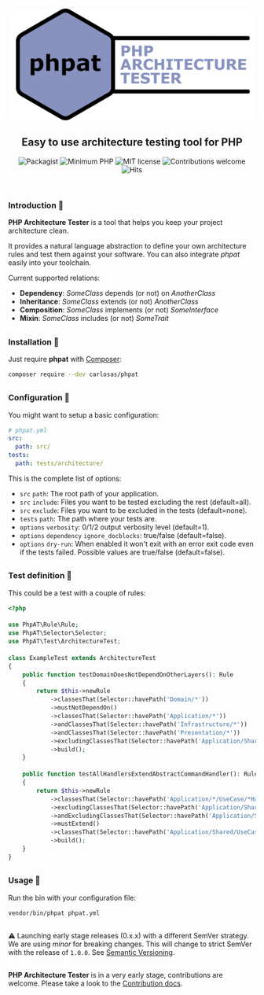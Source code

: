 <p align="center">
    <img width="500px" src="https://raw.githubusercontent.com/carlosas/phpat/master/.github/logo.png" alt="PHP Architecture Tester">
</p>
<h2 align="center">Easy to use architecture testing tool for PHP</h2>
<p align="center">
	<a>
		<img src="https://img.shields.io/packagist/v/carlosas/phpat.svg?style=flat-square" alt="Packagist">
    </a>
	<a>
		<img src="https://img.shields.io/badge/php-%3E%3D_7.1-8892BF.svg?style=flat-square" alt="Minimum PHP">
	</a>
	<a>
		<img src="https://img.shields.io/badge/license-MIT-blue.svg?style=flat-square" alt="MIT license">
	</a>
	<a>
		<img src="https://img.shields.io/badge/contributions-welcome-brightgreen.svg?style=flat-square" alt="Contributions welcome">
	</a>
	<a>
		<img src="http://hits.dwyl.com/carlosas/phpat.svg" alt="Hits">
	</a>
</p>
<br />

### Introduction 📜

**PHP Architecture Tester** is a tool that helps you keep your project architecture clean.

It provides a natural language abstraction to define your own architecture rules and test them against your software.
You can also integrate *phpat* easily into your toolchain.

Current supported relations:

* **Dependency**: *SomeClass* depends (or not) on *AnotherClass*
* **Inheritance**: *SomeClass* extends (or not) *AnotherClass*
* **Composition**: *SomeClass* implements (or not) *SomeInterface*
* **Mixin**: *SomeClass* includes (or not) *SomeTrait*

<h2></h2>

### Installation 💽

Just require **phpat** with [Composer](https://getcomposer.org/):
```bash
composer require --dev carlosas/phpat
```

<h2></h2>

### Configuration 🔧

You might want to setup a basic configuration:
```yaml
# phpat.yml
src:
  path: src/
tests:
  path: tests/architecture/
```
This is the complete list of options:
* `src` `path`: The root path of your application.
* `src` `include`: Files you want to be tested excluding the rest (default=all).
* `src` `exclude`: Files you want to be excluded in the tests (default=none).
* `tests` `path`: The path where your tests are.
* `options` `verbosity`: 0/1/2 output verbosity level (default=1).
* `options` `dependency` `ignore_docblocks`: true/false (default=false).
* `options` `dry-run`: When enabled it won't exit with an error exit code even 
if the tests failed. Possible values are true/false (default=false).

<h2></h2>

### Test definition 📓

This could be a test with a couple of rules:
```php
<?php

use PhpAT\Rule\Rule;
use PhpAT\Selector\Selector;
use PhpAT\Test\ArchitectureTest;

class ExampleTest extends ArchitectureTest
{
    public function testDomainDoesNotDependOnOtherLayers(): Rule
    {
        return $this->newRule
            ->classesThat(Selector::havePath('Domain/*'))
            ->mustNotDependOn()
            ->classesThat(Selector::havePath('Application/*'))
            ->andClassesThat(Selector::havePath('Infrastructure/*'))
            ->andClassesThat(Selector::havePath('Presentation/*'))
            ->excludingClassesThat(Selector::havePath('Application/Shared/Service/KnownBadApproach.php'))
            ->build();
    }
    
    public function testAllHandlersExtendAbstractCommandHandler(): Rule
    {
        return $this->newRule
            ->classesThat(Selector::havePath('Application/*/UseCase/*Handler.php'))
            ->excludingClassesThat(Selector::havePath('Application/Shared/UseCase/Different*Handler.php'))
            ->andExcludingClassesThat(Selector::havePath('Application/Shared/UseCase/AbstractCommandHandler.php'))
            ->mustExtend()
            ->classesThat(Selector::havePath('Application/Shared/UseCase/AbstractCommandHandler.php'))
            ->build();
    }
}
```

<h2></h2>

### Usage 🚀

Run the bin with your configuration file:
```bash
vendor/bin/phpat phpat.yml
```

<h2></h2>

⚠ Launching early stage releases (0.x.x) with a different SemVer strategy. We are using *minor* for breaking changes.
This will change to strict SemVer with the release of `1.0.0`. See [Semantic Versioning](https://semver.org/).

<h2></h2>

**PHP Architecture Tester** is in a very early stage, contributions are welcome. Please take a look to the [Contribution docs](.github/CONTRIBUTING.md).
